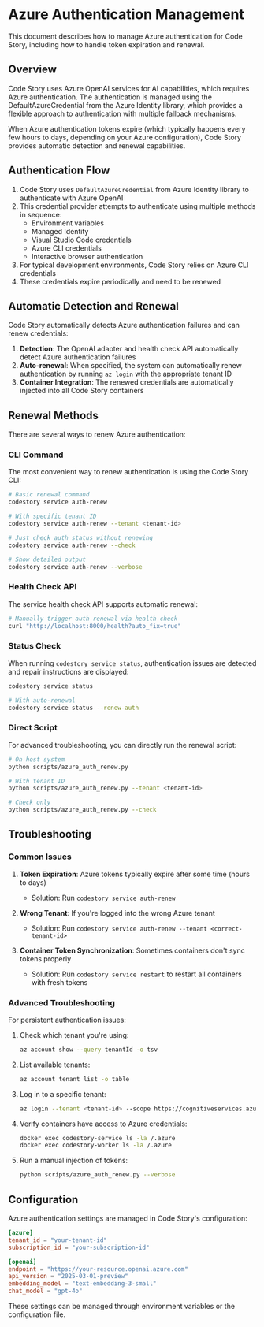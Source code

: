# Azure Authentication Management

This document describes how to manage Azure authentication for Code Story, including how to handle token expiration and renewal.

## Overview

Code Story uses Azure OpenAI services for AI capabilities, which requires Azure authentication. The authentication is managed using the DefaultAzureCredential from the Azure Identity library, which provides a flexible approach to authentication with multiple fallback mechanisms.

When Azure authentication tokens expire (which typically happens every few hours to days, depending on your Azure configuration), Code Story provides automatic detection and renewal capabilities.

## Authentication Flow

1. Code Story uses `DefaultAzureCredential` from Azure Identity library to authenticate with Azure OpenAI
2. This credential provider attempts to authenticate using multiple methods in sequence:
   - Environment variables
   - Managed Identity
   - Visual Studio Code credentials
   - Azure CLI credentials
   - Interactive browser authentication
3. For typical development environments, Code Story relies on Azure CLI credentials
4. These credentials expire periodically and need to be renewed

## Automatic Detection and Renewal

Code Story automatically detects Azure authentication failures and can renew credentials:

1. **Detection**: The OpenAI adapter and health check API automatically detect Azure authentication failures
2. **Auto-renewal**: When specified, the system can automatically renew authentication by running `az login` with the appropriate tenant ID
3. **Container Integration**: The renewed credentials are automatically injected into all Code Story containers

## Renewal Methods

There are several ways to renew Azure authentication:

### CLI Command

The most convenient way to renew authentication is using the Code Story CLI:

```bash
# Basic renewal command
codestory service auth-renew

# With specific tenant ID
codestory service auth-renew --tenant <tenant-id>

# Just check auth status without renewing
codestory service auth-renew --check

# Show detailed output
codestory service auth-renew --verbose
```

### Health Check API

The service health check API supports automatic renewal:

```bash
# Manually trigger auth renewal via health check
curl "http://localhost:8000/health?auto_fix=true"
```

### Status Check

When running `codestory service status`, authentication issues are detected and repair instructions are displayed:

```bash
codestory service status

# With auto-renewal
codestory service status --renew-auth
```

### Direct Script

For advanced troubleshooting, you can directly run the renewal script:

```bash
# On host system
python scripts/azure_auth_renew.py

# With tenant ID
python scripts/azure_auth_renew.py --tenant <tenant-id>

# Check only
python scripts/azure_auth_renew.py --check
```

## Troubleshooting

### Common Issues

1. **Token Expiration**: Azure tokens typically expire after some time (hours to days)
   - Solution: Run `codestory service auth-renew`

2. **Wrong Tenant**: If you're logged into the wrong Azure tenant
   - Solution: Run `codestory service auth-renew --tenant <correct-tenant-id>`

3. **Container Token Synchronization**: Sometimes containers don't sync tokens properly
   - Solution: Run `codestory service restart` to restart all containers with fresh tokens

### Advanced Troubleshooting

For persistent authentication issues:

1. Check which tenant you're using:
   ```bash
   az account show --query tenantId -o tsv
   ```

2. List available tenants:
   ```bash
   az account tenant list -o table
   ```

3. Log in to a specific tenant:
   ```bash
   az login --tenant <tenant-id> --scope https://cognitiveservices.azure.com/.default
   ```

4. Verify containers have access to Azure credentials:
   ```bash
   docker exec codestory-service ls -la /.azure
   docker exec codestory-worker ls -la /.azure
   ```

5. Run a manual injection of tokens:
   ```bash
   python scripts/azure_auth_renew.py --verbose
   ```

## Configuration

Azure authentication settings are managed in Code Story's configuration:

```toml
[azure]
tenant_id = "your-tenant-id"
subscription_id = "your-subscription-id"

[openai]
endpoint = "https://your-resource.openai.azure.com"
api_version = "2025-03-01-preview"
embedding_model = "text-embedding-3-small"
chat_model = "gpt-4o"
```

These settings can be managed through environment variables or the configuration file.